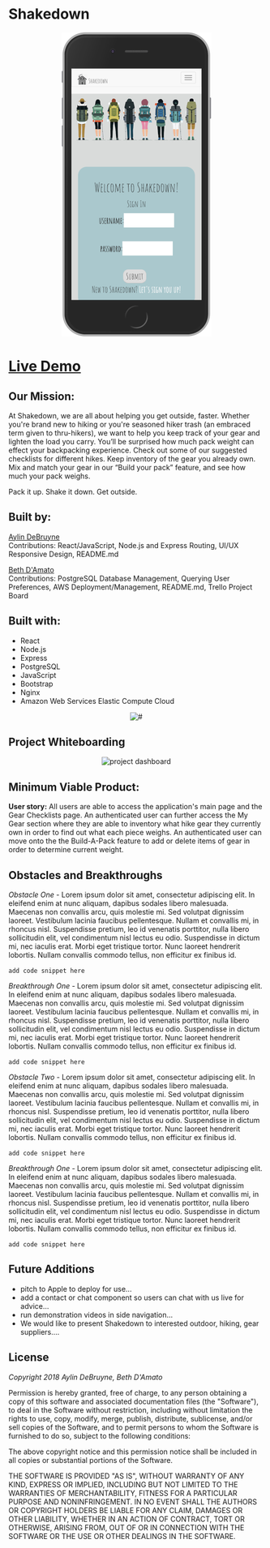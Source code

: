 # Shakedown

<p align='center'>
    <img src='readme_imgs/one.png' alt='homepage'></img>
</p>

# [Live Demo](http://www.gearshakedown.net/)


## Our Mission:
At Shakedown, we are all about helping you get outside, faster. Whether you're brand new to hiking or you're seasoned hiker trash (an embraced term given to thru-hikers), we want to help you keep track of your gear and lighten the load you carry. You’ll be surprised how much pack weight can effect your backpacking experience.  Check out some of our suggested checklists for different hikes. Keep inventory of the gear you already own. Mix and match your gear in our “Build your pack” feature, and see how much your pack weighs.

Pack it up. Shake it down. Get outside.    


## Built by:

[Aylin DeBruyne](https://github.com/adebruyne)  
Contributions: React/JavaScript, Node.js and Express Routing, UI/UX Responsive Design, README.md

[Beth D'Amato](https://github.com/badamato)  
Contributions: PostgreSQL Database Management, Querying User Preferences, AWS Deployment/Management, README.md, Trello Project Board


## Built with:

* React
* Node.js
* Express
* PostgreSQL 
* JavaScript
* Bootstrap
* Nginx
* Amazon Web Services Elastic Compute Cloud

<p align='center'>
    <img src='readme_imgs/#' alt='#'></img>
</p>


## Project Whiteboarding

<p align='center'>
    <img src='readme_imgs/trello.png' alt='project dashboard'></img>
</p>



## Minimum Viable Product:
**User story:**  All users are able to access the application's main page and the Gear Checklists page.  An authenticated user can further access the My Gear section where they are able to inventory what hike gear they currently own in order to find out what each piece weighs.  An authenticated user can move onto the the Build-A-Pack feature to add or delete items of gear in order to determine current weight.


## Obstacles and Breakthroughs

*Obstacle One -*
Lorem ipsum dolor sit amet, consectetur adipiscing elit. In eleifend enim at nunc aliquam, dapibus sodales libero malesuada. Maecenas non convallis arcu, quis molestie mi. Sed volutpat dignissim laoreet. Vestibulum lacinia faucibus pellentesque. Nullam et convallis mi, in rhoncus nisl. Suspendisse pretium, leo id venenatis porttitor, nulla libero sollicitudin elit, vel condimentum nisl lectus eu odio. Suspendisse in dictum mi, nec iaculis erat. Morbi eget tristique tortor. Nunc laoreet hendrerit lobortis. Nullam convallis commodo tellus, non efficitur ex finibus id.
```
add code snippet here
```

*Breakthrough One -*
Lorem ipsum dolor sit amet, consectetur adipiscing elit. In eleifend enim at nunc aliquam, dapibus sodales libero malesuada. Maecenas non convallis arcu, quis molestie mi. Sed volutpat dignissim laoreet. Vestibulum lacinia faucibus pellentesque. Nullam et convallis mi, in rhoncus nisl. Suspendisse pretium, leo id venenatis porttitor, nulla libero sollicitudin elit, vel condimentum nisl lectus eu odio. Suspendisse in dictum mi, nec iaculis erat. Morbi eget tristique tortor. Nunc laoreet hendrerit lobortis. Nullam convallis commodo tellus, non efficitur ex finibus id.
```
add code snippet here
```

*Obstacle Two -*
Lorem ipsum dolor sit amet, consectetur adipiscing elit. In eleifend enim at nunc aliquam, dapibus sodales libero malesuada. Maecenas non convallis arcu, quis molestie mi. Sed volutpat dignissim laoreet. Vestibulum lacinia faucibus pellentesque. Nullam et convallis mi, in rhoncus nisl. Suspendisse pretium, leo id venenatis porttitor, nulla libero sollicitudin elit, vel condimentum nisl lectus eu odio. Suspendisse in dictum mi, nec iaculis erat. Morbi eget tristique tortor. Nunc laoreet hendrerit lobortis. Nullam convallis commodo tellus, non efficitur ex finibus id.
```
add code snippet here
```

*Breakthrough One -*
Lorem ipsum dolor sit amet, consectetur adipiscing elit. In eleifend enim at nunc aliquam, dapibus sodales libero malesuada. Maecenas non convallis arcu, quis molestie mi. Sed volutpat dignissim laoreet. Vestibulum lacinia faucibus pellentesque. Nullam et convallis mi, in rhoncus nisl. Suspendisse pretium, leo id venenatis porttitor, nulla libero sollicitudin elit, vel condimentum nisl lectus eu odio. Suspendisse in dictum mi, nec iaculis erat. Morbi eget tristique tortor. Nunc laoreet hendrerit lobortis. Nullam convallis commodo tellus, non efficitur ex finibus id.
```
add code snippet here
```


## Future Additions

* pitch to Apple to deploy for use...
* add a contact or chat component so users can chat with us live for advice...
* run demonstration videos in side navigation...
* We would like to present Shakedown to interested outdoor, hiking, gear suppliers....



## License 
*Copyright 2018 Aylin DeBruyne, Beth D'Amato*

Permission is hereby granted, free of charge, to any person obtaining a copy of this software and associated documentation files (the "Software"), to deal in the Software without restriction, including without limitation the rights to use, copy, modify, merge, publish, distribute, sublicense, and/or sell copies of the Software, and to permit persons to whom the Software is furnished to do so, subject to the following conditions:

The above copyright notice and this permission notice shall be included in all copies or substantial portions of the Software.

THE SOFTWARE IS PROVIDED "AS IS", WITHOUT WARRANTY OF ANY KIND, EXPRESS OR IMPLIED, INCLUDING BUT NOT LIMITED TO THE WARRANTIES OF MERCHANTABILITY, FITNESS FOR A PARTICULAR PURPOSE AND NONINFRINGEMENT. IN NO EVENT SHALL THE AUTHORS OR COPYRIGHT HOLDERS BE LIABLE FOR ANY CLAIM, DAMAGES OR OTHER LIABILITY, WHETHER IN AN ACTION OF CONTRACT, TORT OR OTHERWISE, ARISING FROM, OUT OF OR IN CONNECTION WITH THE SOFTWARE OR THE USE OR OTHER DEALINGS IN THE SOFTWARE.
